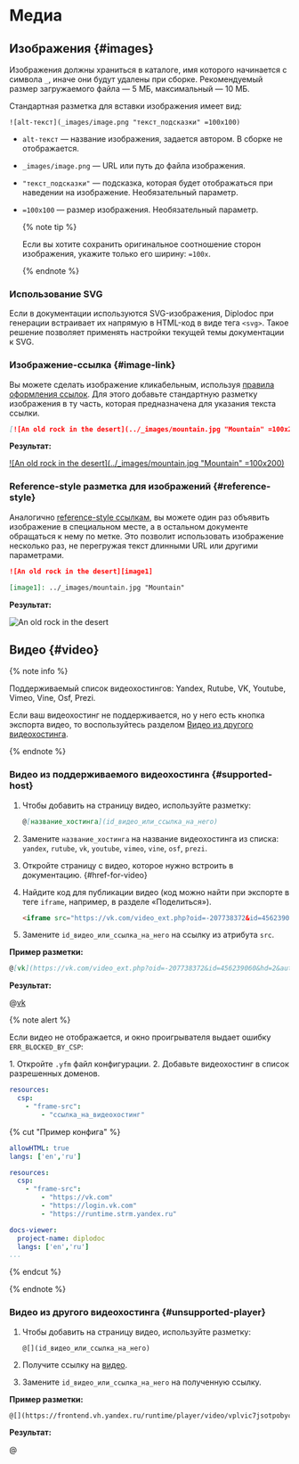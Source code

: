 # Медиа

## Изображения {#images}

Изображения должны храниться в каталоге, имя которого начинается с символа `_`, иначе они будут удалены при сборке. Рекомендуемый размер загружаемого файла — 5 МБ, максимальный — 10 МБ.

Стандартная разметка для вставки изображения имеет вид:
```
![alt-текст](_images/image.png "текст_подсказки" =100x100)
```

  * `alt-текст` —  название изображения, задается автором. В сборке не отображается.
  * `_images/image.png` — URL или путь до файла изображения.
  * `"текст_подсказки"` — подсказка, которая будет отображаться при наведении на изображение. Необязательный параметр.
  * `=100x100` — размер изображения. Необязательный параметр.

    {% note tip %}

    Если вы хотите сохранить оригинальное соотношение сторон изображения, укажите только его ширину: `=100x`.

    {% endnote %}

### Использование SVG

Если в документации используются SVG-изображения, Diplodoc при генерации встраивает их напрямую в HTML-код в виде тега `<svg>`. Такое решение позволяет применять настройки текущей темы документации к SVG. 


### Изображение-ссылка {#image-link}

Вы можете сделать изображение кликабельным, используя [правила оформления ссылок](./links.md). Для этого добавьте стандартную разметку изображения в ту часть, которая предназначена для указания текста ссылки.

```markdown
[![An old rock in the desert](../_images/mountain.jpg "Mountain" =100x200)](https://yandex.com/images/search?text=mountain)
```

**Результат:**

[![An old rock in the desert](../_images/mountain.jpg "Mountain" =100x200)](https://yandex.com/images/search?text=mountain)

### Reference-style разметка для изображений {#reference-style}

Аналогично [reference-style ссылкам](./links.md#reference-style), вы можете один раз объявить изображение в специальном месте, а в остальном документе обращаться к нему по метке. Это позволит использовать изображение несколько раз, не перегружая текст длинными URL или другими параметрами.

```markdown
![An old rock in the desert][image1]

[image1]: ../_images/mountain.jpg "Mountain"
```

**Результат:**

![An old rock in the desert][image1]

[image1]: ../_images/mountain.jpg "Mountain"

## Видео {#video}

{% note info %}

Поддерживаемый список видеохостингов: Yandex, Rutube, VK, Youtube, Vimeo, Vine, Osf, Prezi.

Если ваш видеохостинг не поддерживается, но у него есть кнопка экспорта видео, то воспользуйтесь разделом [Видео из другого видеохостинга](#unsupported-player).

{% endnote %}

### Видео из поддерживаемого видеохостинга {#supported-host}

1. Чтобы добавить на страницу видео, используйте разметку:

    ```markdown
    @[название_хостинга](id_видео_или_ссылка_на_него)
    ```

1. Замените `название_хостинга` на название видеохостинга из списка: `yandex`, `rutube`, `vk`, `youtube`, `vimeo`, `vine`, `osf`, `prezi`.

1. Откройте страницу с видео, которое нужно встроить в документацию. {#href-for-video}

1. Найдите код для публикации видео (код можно найти при экспорте в теге `iframe`, например, в разделе «Поделиться»).

    ```html
    <iframe src="https://vk.com/video_ext.php?oid=-207738372&id=456239060&hd=2&autoplay=1" width="853" height="480" allow="autoplay; encrypted-media; fullscreen; picture-in-picture; screen-wake-lock;" frameborder="0" allowfullscreen></iframe>
    ```

1. Замените `id_видео_или_ссылка_на_него` на ссылку из атрибута `src`.

**Пример разметки:**

```markdown
@[vk](https://vk.com/video_ext.php?oid=-207738372&id=456239060&hd=2&autoplay=1)
```

**Результат:**

@[vk](https://vk.com/video_ext.php?oid=-207738372&id=456239060&hd=2&autoplay=1)

{% note alert %}

Если видео не отображается, и окно проигрывателя выдает ошибку `ERR_BLOCKED_BY_CSP`:

1\. Откройте `.yfm` файл конфигурации.
2\. Добавьте видеохостинг в список разрешенных доменов.

```yaml
resources:
  csp:
    - "frame-src":
        - "ссылка_на_видеохостинг"
```

{% cut "Пример конфига" %}

```yaml
allowHTML: true
langs: ['en','ru']

resources:
  csp:
    - "frame-src":
        - "https://vk.com"
        - "https://login.vk.com"        
        - "https://runtime.strm.yandex.ru"

docs-viewer:
  project-name: diplodoc
  langs: ['en','ru']
...
```

{% endcut %}

{% endnote %}

### Видео из другого видеохостинга {#unsupported-player}

1. Чтобы добавить на страницу видео, используйте разметку:

    ```
    @[](id_видео_или_ссылка_на_него)
    ```

1. Получите ссылку на [видео](#href-for-video).

1. Замените `id_видео_или_ссылка_на_него` на полученную ссылку.

**Пример разметки:**

```markdown
@[](https://frontend.vh.yandex.ru/runtime/player/video/vplvic7jsotpobyc7o5b?autoplay=0&branding=0&from=documentation&mute=0&redirect_from=ugc)
```

**Результат:**

@[](https://frontend.vh.yandex.ru/runtime/player/video/vplvic7jsotpobyc7o5b?autoplay=0&branding=0&from=documentation&mute=0&redirect_from=ugc)